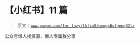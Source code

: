 # 【小红书】11 篇

> 原文：[`www.yuque.com/for_lazy/thfiu8/nvwgs6slgepq32lz`](https://www.yuque.com/for_lazy/thfiu8/nvwgs6slgepq32lz)



公众号懒人找资源，懒人专属群分享
